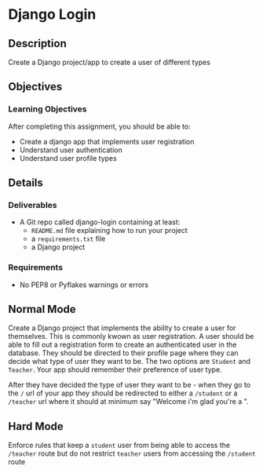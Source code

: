 # Django Login

## Description

Create a Django project/app to create a user of different types

## Objectives

### Learning Objectives

After completing this assignment, you should be able to:

* Create a django app that implements user registration
* Understand user authentication
* Understand user profile types

## Details

### Deliverables

* A Git repo called django-login containing at least:
  * `README.md` file explaining how to run your project
  * a `requirements.txt` file
  * a Django project

### Requirements

* No PEP8 or Pyflakes warnings or errors

## Normal Mode

Create a Django project that implements the ability to create a user for themselves. This is commonly
kwown as user registration.  A user should be able to fill out a registration form to create an authenticated
user in the database.  They should be directed to their profile page where they can decide what type of user
they want to be.  The two options are `Student` and `Teacher`. Your app should remember their preference of
user type.

After they have decided the type of user they want to be - when they go to the `/` url of your app
they should be redirected to either a `/student` or a `/teacher` url where it should at minimum
say "Welcome <username> i'm glad you're a <user type>".

## Hard Mode

Enforce rules that keep a `student` user from being able to access the `/teacher` route but do not
restrict `teacher` users from accessing the `/student` route
